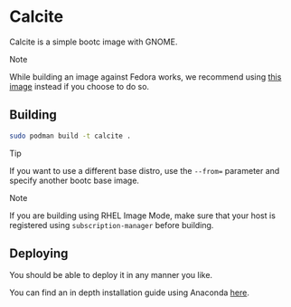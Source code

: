 # Calcite

Calcite is a simple bootc image with GNOME.

> [!NOTE]
> While building an image against Fedora works, we recommend using [this image](https://quay.io/repository/fedora/fedora-silverblue) instead if you choose to do so.

## Building

```bash
sudo podman build -t calcite .
```

> [!TIP]
> If you want to use a different base distro, use the `--from=` parameter and specify another bootc base image.

> [!NOTE]
> If you are building using RHEL Image Mode, make sure that your host is registered using `subscription-manager` before building.

## Deploying

You should be able to deploy it in any manner you like.

You can find an in depth installation guide using Anaconda [here](INSTALL.md).
